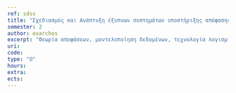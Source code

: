 ```yaml
---
ref: sdss
title: "Σχεδιασμός και Ανάπτυξη έξυπνων συστημάτων υποστήριξης απόφασης"
semester: 2
author: exarchos
excerpt: "Θεωρία αποφάσεων, μοντελοποίηση δεδομένων, τεχνολογία λογισμικού για την ανάπτυξη συστημάτων υποστήριξης απόφασης, εφαρμογές στην υγεία, στην ιατρική, στην οικονομία, στην εφοδιαστική αλυσίδα. Αξιολόγηση συστημάτων υποστήριξης απόφασης."
uri:
code:
type: "Ο"
hours:
extra:
ects:
---
```

